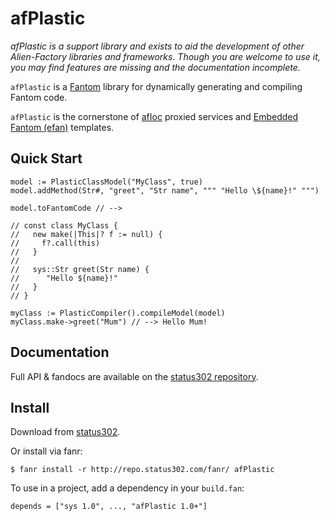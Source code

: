 # afPlastic

*afPlastic is a support library and exists to aid the development of other Alien-Factory libraries and frameworks.
Though you are welcome to use it, you may find features are missing and the documentation incomplete.*

`afPlastic` is a [Fantom](http://fantom.org/) library for dynamically generating and compiling Fantom code.

`afPlastic` is the cornerstone of
[afIoc](http://repo.status302.com/doc/afIoc/#overview) proxied services and
[Embedded Fantom (efan)](http://repo.status302.com/doc/afEfan/#overview) templates.




## Quick Start

    model := PlasticClassModel("MyClass", true)
    model.addMethod(Str#, "greet", "Str name", """ "Hello \${name}!" """)

    model.toFantomCode // -->

    // const class MyClass {
    //   new make(|This|? f := null) {
    //     f?.call(this)
    //   }
    //
    //   sys::Str greet(Str name) {
    //      "Hello ${name}!"
    //   }
    // }
  
    myClass := PlasticCompiler().compileModel(model)
    myClass.make->greet("Mum") // --> Hello Mum!



## Documentation

Full API & fandocs are available on the [status302 repository](http://repo.status302.com/doc/afPlastic/#overview).



## Install

Download from [status302](http://repo.status302.com/browse/afPlastic).

Or install via fanr:

    $ fanr install -r http://repo.status302.com/fanr/ afPlastic

To use in a project, add a dependency in your `build.fan`:

    depends = ["sys 1.0", ..., "afPlastic 1.0+"]
